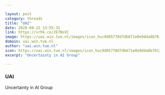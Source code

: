 ```yaml
---

layout: post
category: threads
title: "UAI"
date: 2020-08-22 13:55:31
link: https://vrhk.co/2E7NsVC
image: https://uai.win.tue.nl/images/icon_huc9d05778d7db671e0e9dda8b7613b075_2606_512x512_fill_lanczos_center_2.png
domain: uai.win.tue.nl
author: "uai.win.tue.nl"
icon: https://uai.win.tue.nl/images/icon_huc9d05778d7db671e0e9dda8b7613b075_2606_192x192_fill_lanczos_center_2.png
excerpt: "Uncertainty in AI Group"

---
```


### UAI

Uncertainty in AI Group